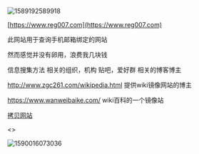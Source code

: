![1589192589918](../../img/1589192589918.png)

[https://www.reg007.com](https://www.reg007.com)

此网站用于查询手机邮箱绑定的网站

然而感觉并没有卵用，浪费我几块钱

 信息搜集方法
相关的组织，机构
贴吧，爱好群
相关的博客博主

<http://www.zgc261.com/wikipedia.html>  提供wiki镜像网站的博主

<https://www.wanweibaike.com/>  wiki百科的一个镜像站

[拷贝网站](https://zh.wikipedia.org/zh/Wikipedia:%E7%BB%B4%E5%9F%BA%E7%99%BE%E7%A7%91%E6%8B%B7%E8%B4%9D%E7%BD%91%E7%AB%99)

<>

![1590016073036](../../img/1590016073036.png)